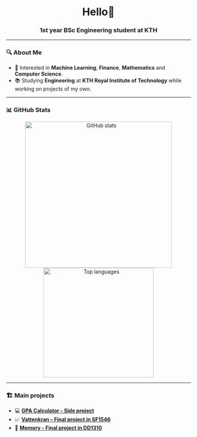 <h1 align="center">Hello👋</h1>
<h3 align="center">1st year BSc Engineering student at KTH </h3>

---

### 🔍 About Me

- 🧠 Interested in **Machine Learning**, **Finance**, **Mathematics** and **Computer Science**.
- 📚 Studying **Engineering** at **KTH Royal Institute of Technology** while working on projects of my own.

---

### 📊 GitHub Stats

<p align="center">
  <img src="https://github-readme-stats.vercel.app/api?username=addes4&show_icons=true&theme=default" alt="GitHub stats" width="400"/>
  <img src="https://github-readme-stats.vercel.app/api/top-langs/?username=addes4&layout=compact&theme=default" alt="Top languages" width="300"/>
</p>

---

### 🏗️ Main projects

- 💻 [**GPA Calculator - Side project**](https://github.com/addes4/GPA-calculator)
- 📈 [**Vattenkran – Final project in SF1546**](https://github.com/addes4/numerical-methods-final-project)
- 👾 [**Memory - Final project in DD1310**](https://github.com/addes4/Python-project)
